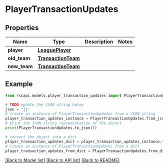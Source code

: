# PlayerTransactionUpdates


## Properties

Name | Type | Description | Notes
------------ | ------------- | ------------- | -------------
**player** | [**LeaguePlayer**](LeaguePlayer.md) |  | 
**old_team** | [**TransactionTeam**](TransactionTeam.md) |  | 
**new_team** | [**TransactionTeam**](TransactionTeam.md) |  | 

## Example

```python
from rscapi.models.player_transaction_updates import PlayerTransactionUpdates

# TODO update the JSON string below
json = "{}"
# create an instance of PlayerTransactionUpdates from a JSON string
player_transaction_updates_instance = PlayerTransactionUpdates.from_json(json)
# print the JSON string representation of the object
print(PlayerTransactionUpdates.to_json())

# convert the object into a dict
player_transaction_updates_dict = player_transaction_updates_instance.to_dict()
# create an instance of PlayerTransactionUpdates from a dict
player_transaction_updates_from_dict = PlayerTransactionUpdates.from_dict(player_transaction_updates_dict)
```
[[Back to Model list]](../README.md#documentation-for-models) [[Back to API list]](../README.md#documentation-for-api-endpoints) [[Back to README]](../README.md)


